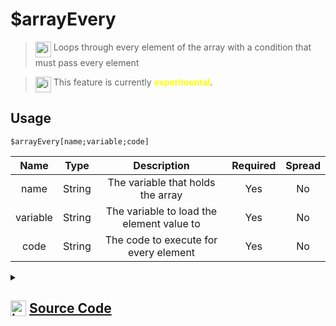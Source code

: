 # $arrayEvery
> <img align="top" src="https://upload.wikimedia.org/wikipedia/commons/thumb/e/e4/Infobox_info_icon.svg/160px-Infobox_info_icon.svg.png?20150409153300" alt="image" width="25" height="auto"> Loops through every element of the array with a condition that must pass every element

> <img align="top" src="https://upload.wikimedia.org/wikipedia/commons/thumb/1/17/Warning.svg/156px-Warning.svg.png" alt="image" width="25" height="auto"> This feature is currently <span style="color:yellow"><strong>experimental</strong></span>.

## Usage
```
$arrayEvery[name;variable;code]
```
| Name | Type | Description | Required | Spread
| :---: | :---: | :---: | :---: | :---: |
name | String | The variable that holds the array | Yes | No
variable | String | The variable to load the element value to | Yes | No
code | String | The code to execute for every element | Yes | No
<details>
<summary>
    
## <img align="top" src="https://cdn4.iconfinder.com/data/icons/iconsimple-logotypes/512/github-512.png" alt="image" width="25" height="auto">  [Source Code](https://github.com/tryforge/ForgeScript-V2/blob/main/src/native/arrayEvery.ts)
    
</summary>
    
```ts
import { BoolValues } from "../core"
import { ArgType, IExtendedCompiledFunctionField, NativeFunction, Return } from "../structures"

export default new NativeFunction({
    name: "$arrayEvery",
    description: "Loops through every element of the array with a condition that must pass every element",
    unwrap: false,
    experimental: true,
    args: [
        {
            name: "name",
            description: "The variable that holds the array",
            rest: false,
            required: true,
            type: ArgType.String
        },
        {
            name: "variable",
            description: "The variable to load the element value to",
            rest: false,
            required: true,
            type: ArgType.String
        },
        {
            name: "code",
            description: "The code to execute for every element",
            rest: false,
            required: true,
            type: ArgType.String
        }
    ],
    brackets: true,
    async execute(ctx) {
        const nameField = this.data.fields![0] as IExtendedCompiledFunctionField
        const varField = this.data.fields![1] as IExtendedCompiledFunctionField
        const code = this.data.fields![2] as IExtendedCompiledFunctionField

        const name = await this["resolveCode"](ctx, nameField.resolve, nameField.functions)
        if (!this["isValidReturnType"](name)) return name

        const variable = await this["resolveCode"](ctx, varField.resolve, varField.functions)
        if (!this["isValidReturnType"](variable)) return variable

        const arr = ctx.getEnvironmentKey([ name.value as string ])
        const varName = variable.value as string

        if (Array.isArray(arr)) {
            for (let i = 0, len = arr.length;i < len;i++) {
                const el = arr[i]
                ctx.setEnvironmentKey(varName, el)
                const rt = await this["resolveCode"](ctx, code.resolve, code.functions) as Return
                
                if (rt.return) {
                    if (!BoolValues[rt.value as keyof typeof BoolValues])
                        continue
                    return Return.success(false)
                }
                else if (!this["isValidReturnType"](rt)) return rt
            }
        }

        return Return.success(true)
    },
})
```
    
</details>